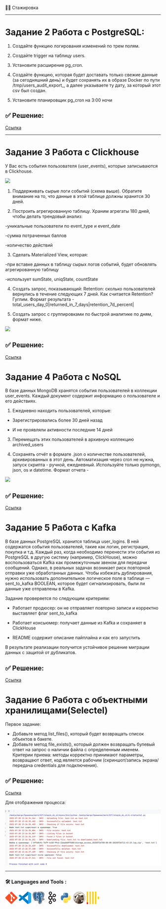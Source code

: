 :woman_technologist: Стажировка

---

# Задание 2 Работа с PostgreSQL:

1. Создайте функцию логирования изменений по трем полям.

2. Создайте trigger на таблицу users.

3. Установите расширение pg_cron.

4. Создайте функцию, которая будет доставать только свежие данные (за сегодняшний день) и будет сохранять их в образе Docker по пути /tmp/users_audit_export_, а далее указываете ту дату, за который этот csv был создан.

5. Установите планировщик pg_cron на 3:00 ночи

## :white_check_mark: Решение:

<a href="https://github.com/KG7777/stepik_di_st/blob/main/4.2.sql">Ссылка</a>

---

# Задание 3 Работа с Clickhouse

У Вас есть события пользователя (user_events), которые записываются в Clickhouse.

<img src="https://ucarecdn.com/7c14f118-54b5-4840-b8a9-1f10629aa2d1/">

1. Поддерживать сырые логи событий (схема выше). Обратите внимание на то, что данные в этой таблице должны хранится 30 дней.

2. Построить агрегированную таблицу. Храним агрегаты 180 дней, чтобы делать трендовый анализ:

-уникальные пользователи по event_type и event_date

-сумма потраченных баллов

-количество действий

3. Сделать Materialized View, которая:

-при вставке данных в таблицу сырых логов событий, будет обновлять агрегированную таблицу

-использует sumState, uniqState, countState

4. Создать запрос, показывающий:
Retention: сколько пользователей вернулись в течение следующих 7 дней. Как считается Retention? Гуглим. Формат результата - total_users_day_0|returned_in_7_days|retention_7d_percent|

5. Создать запрос с группировками по быстрой аналитике по дням, формат ниже.

<img src="https://ucarecdn.com/e0f99443-1a80-4676-9a70-1cef087af415/">

## :white_check_mark: Решение: 

<a href="https://github.com/KG7777/stepik_di_st/blob/main/4.3.sql">Ссылка</a>

# Задание 4 Работа с NoSQL

В базе данных MongoDB хранятся события пользователей в коллекции user_events. Каждый документ содержит информацию о пользователе и его действиях.

1. Ежедневно находить пользователей, которые:

- Зарегистрировались более 30 дней назад

- И не проявляли активности последние 14 дней

3. Перемещать этих пользователей в архивную коллекцию archived_users

4. Сохранять отчёт в формате .json о количестве пользователей, архивированных в этот день. Автоматизация через cron не нужна, запуск скрипта - ручной, ежедневный. Используйте только pymongo, json, os и datetime. Формат отчета - 
<img src="https://ucarecdn.com/980fee3f-71d9-479d-a9bd-ac126b42f488/">

## :white_check_mark: Решение: 

<a href="https://github.com/KG7777/stepik_di_st/blob/main/4.6.sql">Ссылка</a>

# Задание 5 Работа с Kafka

В базе данных PostgreSQL хранится таблица user_logins. В ней содержатся события пользователей, такие как логин, регистрация, покупка и т.д. Каждый раз, когда необходимо перенести эти события из PostgreSQL в другую систему (например, ClickHouse), можно воспользоваться Kafka как промежуточным звеном для передачи сообщений. Однако, в реальных задачах возникает риск повторной отправки уже обработанных данных. Чтобы избежать дублирования, нужно использовать дополнительное логическое поле в таблице — sent_to_kafka BOOLEAN, которое будет сигнализировать, были ли данные уже отправлены в Kafka.

Задание проверяется по следующим критериям:

 - Работает продюсер: он не отправляет повторно записи и корректно выставляет флаг sent_to_kafka

 - Работает консьюмер: получает данные из Kafka и сохраняет в ClickHouse

 - README содержит описание пайплайна и как его запустить

В результате реализации получится устойчивое решение миграции данных с защитой от дубликатов.

## :white_check_mark: Решение: 

<a href="https://github.com/KG7777/stepik_di_st/blob/main/5.2/README.md">Ссылка</a>

# Задание 6 Работа с объектными хранилищами(Selectel)

Первое задание:

 - Добавьте метод list_files(), который будет возвращать список объектов в бакете.
 - Добавьте метод file_exists(), который должен возвращать булевый ответ на запрос о наличии файла с определенным именем.
Критерии приема: методы корректно принимают параметры, возвращают ответ, код является рабочим (скриншот/запись экрана/передача credentials для подключения).

## :white_check_mark: Решение: 

<a href="https://github.com/KG7777/stepik_di_st/6.4/selectel.py">Ссылка</a>

Для отображения процесса:

<img src="https://github.com/KG7777/stepik_di_st/blob/main/6.4/Отчет1.1.png">


---

### :hammer_and_wrench: Languages and Tools :

<div>
  <img src="https://github.com/devicons/devicon/blob/master/icons/git/git-original.svg" title="Git" **alt="Git" width="40" height="40"/>
  <img src="https://github.com/devicons/devicon/blob/master/icons/vscode/vscode-original.svg" title="Vscode" **alt="Vscode" width="40" height="40"/>
  <img src="https://github.com/devicons/devicon/blob/master/icons/postgresql/postgresql-original.svg" title="postgresql" **alt="postgresql" width="40" height="40"/>
  <img src="https://github.com/devicons/devicon/blob/master/icons/apachekafka/apachekafka-original.svg" title="kafka" **alt="kafka" width="40" height="40"/>
  <img src="https://github.com/devicons/devicon/blob/master/icons/python/python-original.svg" title="python" **alt="python" width="40" height="40"/>
  <img src="https://github.com/devicons/devicon/blob/master/icons/dbeaver/dbeaver-original.svg" title="dbeaver" **alt="dbeaver" width="40" height="40"/>
  <img src="clickhouse.svg" title="clickhouse" **alt="clickhouse" width="40" height="40"/>
</div> 



